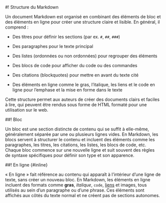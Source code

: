 #! Structure du Markdown

Un document Markdown est organisé en combinant des éléments de bloc et des éléments en ligne pour créer une structure claire et lisible. En général, il comprend :

- Des titres pour définir les sections (par ex. `#`, `##`, `###`)

- Des paragraphes pour le texte principal

- Des listes (ordonnées ou non ordonnées) pour regrouper des éléments

- Des blocs de code pour afficher du code ou des commandes

- Des citations (blockquotes) pour mettre en avant du texte cité

- Des éléments en ligne comme le gras, l’italique, les liens et le code en ligne pour l’emphase et la mise en forme dans le texte

Cette structure permet aux auteurs de créer des documents clairs et faciles à lire, qui peuvent être rendus sous forme de HTML formaté pour une utilisation sur le web.

##! Bloc

Un bloc est une section distincte de contenu qui se suffit à elle-même, généralement séparée par une ou plusieurs lignes vides. En Markdown, les blocs servent à structurer le contenu et incluent des éléments comme les paragraphes, les titres, les citations, les listes, les blocs de code, etc. Chaque bloc commence sur une nouvelle ligne et suit souvent des règles de syntaxe spécifiques pour définir son type et son apparence.

##! En ligne {#inline}

« En ligne » fait référence au contenu qui apparaît à l’intérieur d’une ligne de texte, sans créer un nouveau bloc. En Markdown, les éléments en ligne incluent des formats comme **gras**, *italique*, `code`, [liens](#links) et images, tous utilisés au sein d’un paragraphe ou d’une phrase. Ces éléments sont affichés aux côtés du texte normal et ne créent pas de sections autonomes.  
